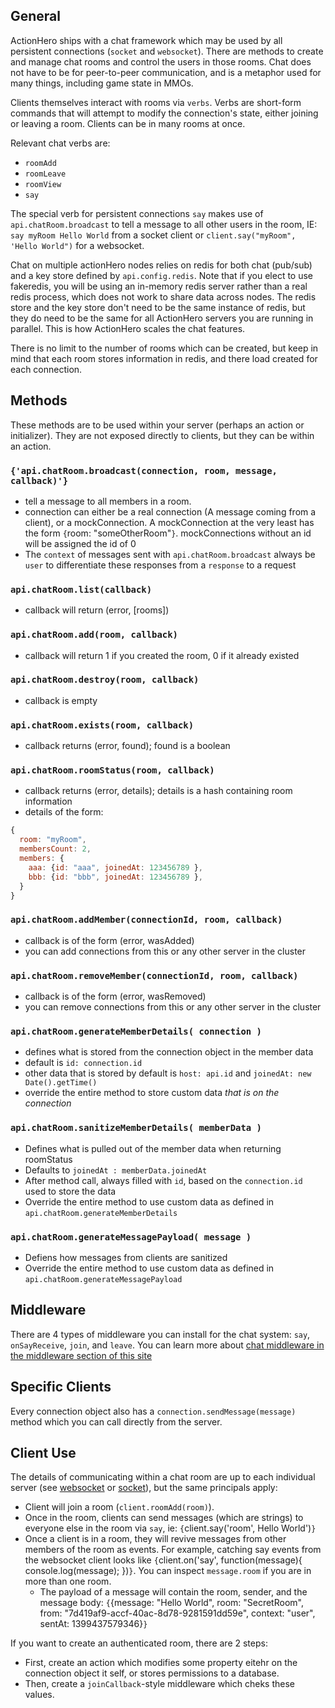 ## General

ActionHero ships with a chat framework which may be used by all persistent connections (`socket` and `websocket`). There are methods to create and manage chat rooms and control the users in those rooms. Chat does not have to be for peer-to-peer communication, and is a metaphor used for many things, including game state in MMOs.

Clients themselves interact with rooms via `verbs`. Verbs are short-form commands that will attempt to modify the connection's state, either joining or leaving a room. Clients can be in many rooms at once.

Relevant chat verbs are:

*   `roomAdd`
*   `roomLeave`
*   `roomView`
*   `say`

The special verb for persistent connections `say` makes use of `api.chatRoom.broadcast` to tell a message to all other users in the room, IE: `say myRoom Hello World` from a socket client or `client.say("myRoom", 'Hello World")` for a websocket.

Chat on multiple actionHero nodes relies on redis for both chat (pub/sub) and a key store defined by `api.config.redis`. Note that if you elect to use fakeredis, you will be using an in-memory redis server rather than a real redis process, which does not work to share data across nodes. The redis store and the key store don't need to be the same instance of redis, but they do need to be the same for all ActionHero servers you are running in parallel. This is how ActionHero scales the chat features.

There is no limit to the number of rooms which can be created, but keep in mind that each room stores information in redis, and there load created for each connection.

## Methods

These methods are to be used within your server (perhaps an action or initializer). They are not exposed directly to clients, but they can be within an action.

### `{'api.chatRoom.broadcast(connection, room, message, callback)'}`

*   tell a message to all members in a room.
*   connection can either be a real connection (A message coming from a client), or a mockConnection. A mockConnection at the very least has the form `{`room: "someOtherRoom"`}`. mockConnections without an id will be assigned the id of 0
*   The `context` of messages sent with `api.chatRoom.broadcast` always be `user` to differentiate these responses from a `response` to a request

### `api.chatRoom.list(callback)`

*   callback will return (error, [rooms])

### `api.chatRoom.add(room, callback)`

*   callback will return 1 if you created the room, 0 if it already existed

### `api.chatRoom.destroy(room, callback)`

*   callback is empty

### `api.chatRoom.exists(room, callback)`

*   callback returns (error, found); found is a boolean

### `api.chatRoom.roomStatus(room, callback)`

*   callback returns (error, details); details is a hash containing room information
*   details of the form:

```js
{
  room: "myRoom",
  membersCount: 2,
  members: {
    aaa: {id: "aaa", joinedAt: 123456789 },
    bbb: {id: "bbb", joinedAt: 123456789 },
  }
}
```

### `api.chatRoom.addMember(connectionId, room, callback)`

*   callback is of the form (error, wasAdded)
*   you can add connections from this or any other server in the cluster

### `api.chatRoom.removeMember(connectionId, room, callback)`

*   callback is of the form (error, wasRemoved)
*   you can remove connections from this or any other server in the cluster

### `api.chatRoom.generateMemberDetails( connection )`

*   defines what is stored from the connection object in the member data
*   default is `id: connection.id`
*   other data that is stored by default is `host: api.id` and `joinedAt: new Date().getTime()`
*   override the entire method to store custom data _that is on the connection_

### `api.chatRoom.sanitizeMemberDetails( memberData )`

*   Defines what is pulled out of the member data when returning roomStatus
*   Defaults to `joinedAt : memberData.joinedAt`
*   After method call, always filled with `id`, based on the `connection.id` used to store the data
*   Override the entire method to use custom data as defined in `api.chatRoom.generateMemberDetails`

### `api.chatRoom.generateMessagePayload( message )`

*   Defiens how messages from clients are sanitized
*   Override the entire method to use custom data as defined in `api.chatRoom.generateMessagePayload`

## Middleware

There are 4 types of middleware you can install for the chat system: `say`, `onSayReceive`, `join`, and `leave`. You can learn more about [chat middleware in the middleware section of this site](/docs/core/middleware)

## Specific Clients

Every connection object also has a `connection.sendMessage(message)` method which you can call directly from the server.

## Client Use

The details of communicating within a chat room are up to each individual server (see [websocket](/docs/servers/websocket) or [socket](/docs/servers/socket)), but the same principals apply:

*   Client will join a room (`client.roomAdd(room)`).
*   Once in the room, clients can send messages (which are strings) to everyone else in the room via `say`, ie: `{`client.say('room', Hello World')`}`
*   Once a client is in a room, they will revive messages from other members of the room as events. For example, catching say events from the websocket client looks like `{`client.on('say', function(message){ console.log(message); })`}`. You can inspect `message.room` if you are in more than one room.
    *   The payload of a message will contain the room, sender, and the message body: `{`{message: "Hello World", room: "SecretRoom", from: "7d419af9-accf-40ac-8d78-9281591dd59e", context: "user", sentAt: 1399437579346}`}`

If you want to create an authenticated room, there are 2 steps:

*   First, create an action which modifies some property eitehr on the connection object it self, or stores permissions to a database.
*   Then, create a `joinCallback`-style middleware which cheks these values.